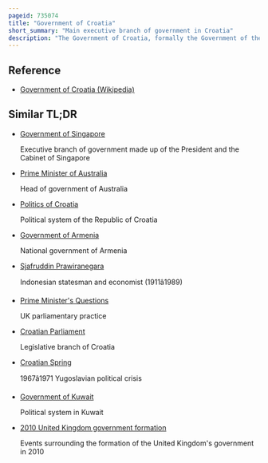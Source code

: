 ```yaml
---
pageid: 735074
title: "Government of Croatia"
short_summary: "Main executive branch of government in Croatia"
description: "The Government of Croatia, formally the Government of the Republic of Croatia, commonly abbreviated to Croatian Government, is the main executive branch of government in Croatia. It is led by the President of the Government, informally abbreviated to premier or prime Minister. The prime Minister is nominated from among those Candidates who enjoy Majority Support in the croatian Parliament the Candidate is then elected by Parliament. There are 20 other Government Members, serving as deputy prime Ministers, Government Ministers or both ; they are chosen by the prime Minister and confirmed by the Parliament. The Government of the Republic of Croatia exercises its Executive Powers in Accordance with the croatian Constitution and the Legislation enacted by the croatian Parliament. The current Government is headed by prime Minister Andrej Plenkovi."
---
```


## Reference

- [Government of Croatia (Wikipedia)](https://en.wikipedia.org/?curid=735074)

## Similar TL;DR

- [Government of Singapore](/tldr/en/government-of-singapore)

  Executive branch of government made up of the President and the Cabinet of Singapore

- [Prime Minister of Australia](/tldr/en/prime-minister-of-australia)

  Head of government of Australia

- [Politics of Croatia](/tldr/en/politics-of-croatia)

  Political system of the Republic of Croatia

- [Government of Armenia](/tldr/en/government-of-armenia)

  National government of Armenia

- [Sjafruddin Prawiranegara](/tldr/en/sjafruddin-prawiranegara)

  Indonesian statesman and economist (1911â1989)

- [Prime Minister's Questions](/tldr/en/prime-ministers-questions)

  UK parliamentary practice

- [Croatian Parliament](/tldr/en/croatian-parliament)

  Legislative branch of Croatia

- [Croatian Spring](/tldr/en/croatian-spring)

  1967â1971 Yugoslavian political crisis

- [Government of Kuwait](/tldr/en/government-of-kuwait)

  Political system in Kuwait

- [2010 United Kingdom government formation](/tldr/en/2010-united-kingdom-government-formation)

  Events surrounding the formation of the United Kingdom's government in 2010
